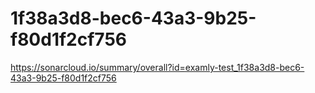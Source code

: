 # 1f38a3d8-bec6-43a3-9b25-f80d1f2cf756
https://sonarcloud.io/summary/overall?id=examly-test_1f38a3d8-bec6-43a3-9b25-f80d1f2cf756
